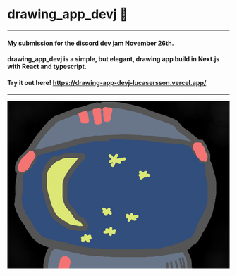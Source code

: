 # drawing_app_devj 🎨

---

#### My submission for the discord dev jam November 26th.

#### drawing_app_devj is a simple, but elegant, drawing app build in Next.js with React and typescript.

#### Try it out here! https://drawing-app-devj-lucasersson.vercel.app/

---

![devj_img](./assets/devj.png 'drawing-app-devj')
